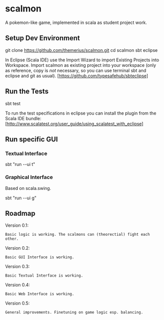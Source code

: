 scalmon
=======

A pokemon-like game, implemented in scala as student project work.

## Setup Dev Environment

git clone https://github.com/themerius/scalmon.git
cd scalmon
sbt eclipse

In Eclipse (Scala IDE) use the Import Wizard to
import Existing Projects into Workspace.
Import scalmon as existing project into your workspace
(only as reference, copy is _not_ necessary, so you can
use terminal sbt and eclipse and git as usual).
[https://github.com/typesafehub/sbteclipse]

## Run the Tests

sbt test

To run the test specifications in eclipse you can install
the plugin from the Scala IDE bundle:
[http://www.scalatest.org/user_guide/using_scalatest_with_eclipse]

## Run specific GUI

### Textual Interface

sbt "run --ui t"

### Graphical Interface

Based on scala.swing.

sbt "run --ui g"

## Roadmap

Version 0.1:

    Basic logic is working. The scalmons can (theorectial) fight each other.

Version 0.2:

    Basic GUI Interface is working.

Version 0.3:

    Basic Textual Interface is working.

Version 0.4:

    Basic Web Interface is working.

Version 0.5:

    General improvements. Finetuning on game logic esp. balancing.